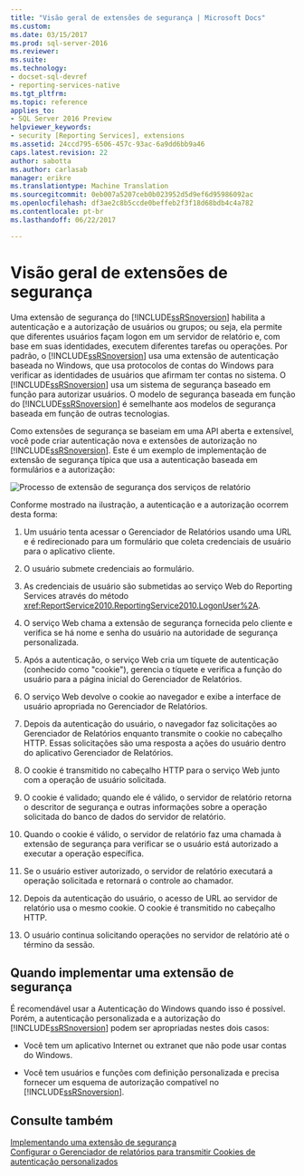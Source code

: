 ```yaml
---
title: "Visão geral de extensões de segurança | Microsoft Docs"
ms.custom: 
ms.date: 03/15/2017
ms.prod: sql-server-2016
ms.reviewer: 
ms.suite: 
ms.technology:
- docset-sql-devref
- reporting-services-native
ms.tgt_pltfrm: 
ms.topic: reference
applies_to:
- SQL Server 2016 Preview
helpviewer_keywords:
- security [Reporting Services], extensions
ms.assetid: 24ccd795-6506-457c-93ac-6a9dd6bb9a46
caps.latest.revision: 22
author: sabotta
ms.author: carlasab
manager: erikre
ms.translationtype: Machine Translation
ms.sourcegitcommit: 0eb007a5207ceb0b023952d5d9ef6d95986092ac
ms.openlocfilehash: df3ae2c8b5ccde0beffeb2f3f18d68bdb4c4a782
ms.contentlocale: pt-br
ms.lasthandoff: 06/22/2017

---
```

# <a name="security-extensions-overview"></a>Visão geral de extensões de segurança
  Uma extensão de segurança do [!INCLUDE[ssRSnoversion](../../../includes/ssrsnoversion-md.md)] habilita a autenticação e a autorização de usuários ou grupos; ou seja, ela permite que diferentes usuários façam logon em um servidor de relatório e, com base em suas identidades, executem diferentes tarefas ou operações. Por padrão, o [!INCLUDE[ssRSnoversion](../../../includes/ssrsnoversion-md.md)] usa uma extensão de autenticação baseada no Windows, que usa protocolos de contas do Windows para verificar as identidades de usuários que afirmam ter contas no sistema. O [!INCLUDE[ssRSnoversion](../../../includes/ssrsnoversion-md.md)] usa um sistema de segurança baseado em função para autorizar usuários. O modelo de segurança baseada em função do [!INCLUDE[ssRSnoversion](../../../includes/ssrsnoversion-md.md)] é semelhante aos modelos de segurança baseada em função de outras tecnologias.  
  
 Como extensões de segurança se baseiam em uma API aberta e extensível, você pode criar autenticação nova e extensões de autorização no [!INCLUDE[ssRSnoversion](../../../includes/ssrsnoversion-md.md)]. Este é um exemplo de implementação de extensão de segurança típica que usa a autenticação baseada em formulários e a autorização:  
  
 ![Processo de extensão de segurança dos serviços de relatório](../../../reporting-services/extensions/security-extension/media/rosettasecurityextensionflow.gif "processo de extensão de segurança do Reporting Services")  
  
 Conforme mostrado na ilustração, a autenticação e a autorização ocorrem desta forma:  
  
1.  Um usuário tenta acessar o Gerenciador de Relatórios usando uma URL e é redirecionado para um formulário que coleta credenciais de usuário para o aplicativo cliente.  
  
2.  O usuário submete credenciais ao formulário.  
  
3.  As credenciais de usuário são submetidas ao serviço Web do Reporting Services através do método <xref:ReportService2010.ReportingService2010.LogonUser%2A>.  
  
4.  O serviço Web chama a extensão de segurança fornecida pelo cliente e verifica se há nome e senha do usuário na autoridade de segurança personalizada.  
  
5.  Após a autenticação, o serviço Web cria um tíquete de autenticação (conhecido como "cookie"), gerencia o tíquete e verifica a função do usuário para a página inicial do Gerenciador de Relatórios.  
  
6.  O serviço Web devolve o cookie ao navegador e exibe a interface de usuário apropriada no Gerenciador de Relatórios.  
  
7.  Depois da autenticação do usuário, o navegador faz solicitações ao Gerenciador de Relatórios enquanto transmite o cookie no cabeçalho HTTP. Essas solicitações são uma resposta a ações do usuário dentro do aplicativo Gerenciador de Relatórios.  
  
8.  O cookie é transmitido no cabeçalho HTTP para o serviço Web junto com a operação de usuário solicitada.  
  
9. O cookie é validado; quando ele é válido, o servidor de relatório retorna o descritor de segurança e outras informações sobre a operação solicitada do banco de dados do servidor de relatório.  
  
10. Quando o cookie é válido, o servidor de relatório faz uma chamada à extensão de segurança para verificar se o usuário está autorizado a executar a operação específica.  
  
11. Se o usuário estiver autorizado, o servidor de relatório executará a operação solicitada e retornará o controle ao chamador.  
  
12. Depois da autenticação do usuário, o acesso de URL ao servidor de relatório usa o mesmo cookie. O cookie é transmitido no cabeçalho HTTP.  
  
13. O usuário continua solicitando operações no servidor de relatório até o término da sessão.  
  
## <a name="when-to-implement-a-security-extension"></a>Quando implementar uma extensão de segurança  
 É recomendável usar a Autenticação do Windows quando isso é possível. Porém, a autenticação personalizada e a autorização do [!INCLUDE[ssRSnoversion](../../../includes/ssrsnoversion-md.md)] podem ser apropriadas nestes dois casos:  
  
-   Você tem um aplicativo Internet ou extranet que não pode usar contas do Windows.  
  
-   Você tem usuários e funções com definição personalizada e precisa fornecer um esquema de autorização compatível no [!INCLUDE[ssRSnoversion](../../../includes/ssrsnoversion-md.md)].  
  
## <a name="see-also"></a>Consulte também  
 [Implementando uma extensão de segurança](../../../reporting-services/extensions/security-extension/implementing-a-security-extension.md)   
 [Configurar o Gerenciador de relatórios para transmitir Cookies de autenticação personalizados](https://msdn.microsoft.com/library/ms345241(v=sql.110).aspx)  
  
  
